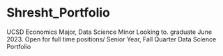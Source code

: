 # Shresht_Portfolio
UCSD Economics Major, Data Science Minor
Looking to. graduate June 2023. Open for full time positions/
Senior Year, Fall Quarter Data Science Portfolio
